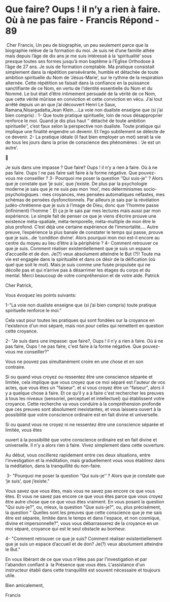 # Que faire? Oups ! il n’y a rien à faire. Où à ne pas faire - Francis Répond - 89

 Cher Francis, Un peu de biographie, un peu seulement parce que la biographie relève de la formation du moi. Je suis né d’une famille athée mais depuis l’âge de dix ans je me suis intéressé à la ‘spiritualité’ sous presque toutes ses formes jusqu’à mon baptême à l’Eglise Orthodoxe à l’âge de 27 ans. Je suis de formation comptable. Ma pratique consistait simplement dans la répétition persévérante, humble et détachée de toute ambition spirituelle du Nom de ‘Jésus-Marie’, sur le rythme de la respiration alternée. Cette répétition se faisait dans la confiance en la puissance sanctifiante de ce Nom, en vertu de l’identité essentielle du Nom et du Nommé. Le but était d’être intimement persuadé de la vérité de ce Nom, que cette vérité mûrisse en conviction et cette conviction en vécu. J’ai tout arrêté depuis un an que j’ai découvert Henri Le Saux, Ramana,Nisargadatta,Jean Klein….La voie non dualiste enseigne que (si j’ai bien compris) : 1- Que toute pratique spirituelle, loin de nous désapproprier renforce le moi. Quand je dis plus haut ‘’ détaché de toute ambition spirituelle’’, c’est faux selon la perspective non dualiste. Toute pratique qui implique une finalité engendre un devenir. Et l’ego subtilement se délecte de ce devenir. 2- La pratique idéale (il faut bien employer un mot) serait la vie de tous les jours dans la prise de conscience des phénomènes : ‘Je est un autre’. 



 Je suis dans une impasse ? Que faire? Oups ! il n’y a rien à faire. Où à ne pas faire. Oups ! ne pas faire sait faire à la forme négative. Que pouvez-vous me conseiller ? 3- Pourquoi me poser la question ‘’Qui suis-je’’ ? Alors que je constate que ‘je suis’, que j’existe. De plus par la psychologie moderne je sais que je ne suis pas mon ‘moi’, mes déterminismes socio-psychologiques : mes croyances, mes pensées automatiques néfastes, mes schémas de pensées dysfonctionnels. Par ailleurs je sais par la révélation judéo-chrétienne que je suis à l’image de Dieu, donc que ‘l’homme passe (infiniment) l’homme ’. Et ça je le sais par mes lectures mais aussi par mon expérience. Le simple fait de penser ce que je viens d’écrire prouve une existence méta-spatiale, méta-temporelle, méta-multiple de mon être le plus profond. C’est déjà une certaine expérience de l’immortalité…. Autre preuve, l’expérience la plus banale de constater le temps qui passe, prouve que je suis…de ‘condition divine’. Alors pourquoi mon moi est-il encore au centre du moyeu au lieu d’être à la périphérie ? 4- Comment retrouver ce que je suis. Comment réaliser existentiellement que je suis un espace d’accueille et de don. Je(?) veux absolument atteindre le But (?)! Toute ma vie est engagée dans la spiritualité et dans ce désir de la déification (où quel que soit le mot). Mais je suis comme une fusée propulsée qui ne décolle pas et qui n’arrive pas à désarrimer les étages du corps et du mental. Merci beaucoup de votre compréhension et de votre aide. Patrick

Cher Patrick,

Vous évoquez les points suivants:

1-"La voie non dualiste enseigne que (si j’ai bien compris) toute pratique spirituelle renforce le moi."

Cela vaut pour toutes les pratiques qui sont fondées sur la croyance en l'existence d'un moi séparé, mais non pour celles qui remettent en question cette croyance.

2- "Je suis dans une impasse: que faire?, Oups ! il n’y a rien à faire. Où à ne pas faire, Oups ! ne pas faire, c'est faire à la forme négative. Que pouvez-vous me conseiller?"

Vous ne pouvez pas simultanément croire en une chose et en son contraire. 

Si ou quand vous croyez ou ressentez être une conscience séparée et limitée, cela implique que vous croyez que ce moi séparé est l'auteur de vos actes, que vous êtes un "faiseur", et si vous croyez être un "faiseur", alors il y a quelque chose à faire. Et ce qu'il y a à faire c'est rechercher les preuves à tous les niveaux (sensoriel, perceptuel et intellectuel) qui établissent votre croyance. Cette recherche va vous conduire à la compréhension profonde que ces preuves sont absolument inexistantes, et vous laissera ouvert à la possibilité que votre conscience ordinaire est en fait divine et universelle.

Si ou quand vous ne croyez ni ne ressentez être une conscience séparée et limitée, vous êtes

ouvert à la possibilité que votre conscience ordinaire est en fait divine et universelle. Il n'y a alors rien à faire. Vivez simplement dans cette ouverture.

Au début, vous oscillerez rapidement entre ces deux situations, entre l'investigation et la méditation, mais graduellement vous vous établirez dans la méditation, dans la tranquillité du non-faire.

 3- "Pourquoi me poser la question ‘’Qui suis-je’’ ? Alors que je constate que ‘je suis’, que j’existe."

Vous savez que vous êtes, mais vous ne savez pas encore ce que vous êtes. Et vous ne savez pas encore ce que vous êtes parce que vous croyez être autre chose que ce que vous êtes vraiment. En vous posant la question "Qui suis-je?", ou, mieux, la question "Que suis-je?", ou, plus précisément, la question " Quelles sont les preuves que cette conscience que je me sais être est séparée, limitée dans le temps et dans l'espace, et non cosmique, divine et impersonnelle?", vous vous débarrasserez de la croyance en un moi séparé, croyance qui est le seul obstacle au bonheur.

4- "Comment retrouver ce que je suis? Comment réaliser existentiellement que je suis un espace d’accueil et de don? Je(?) veux absolument atteindre le But."

En vous libérant de ce que vous n'êtes pas par l'investigation et par l'abandon confiant à  la Présence que vous êtes. L'assistance d'un instructeur établi dans cette tranquillité est souvent nécessaire et toujours utile.

Bien amicalement,

Francis

